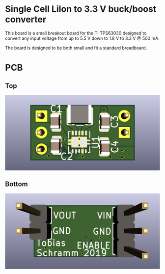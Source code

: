 Single Cell LiIon to 3.3 V buck/boost converter
===============================================

This board is a small breakout board for the TI TPS63030 designed to convert
any input voltage from up to 5.5 V down to 1.8 V to 3.3 V @ 500 mA.

The board is designed to be both small and fit a standard breadboard.

# PCB

## Top

![PCB top](images/top.png)

## Bottom

![PCB bottom](images/bottom.png)
